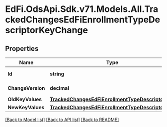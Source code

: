 # EdFi.OdsApi.Sdk.v71.Models.All.TrackedChangesEdFiEnrollmentTypeDescriptorKeyChange

## Properties

Name | Type | Description | Notes
------------ | ------------- | ------------- | -------------
**Id** | **string** | Resource identifier | [optional] 
**ChangeVersion** | **decimal** | Change version | [optional] 
**OldKeyValues** | [**TrackedChangesEdFiEnrollmentTypeDescriptorKey**](TrackedChangesEdFiEnrollmentTypeDescriptorKey.md) |  | [optional] 
**NewKeyValues** | [**TrackedChangesEdFiEnrollmentTypeDescriptorKey**](TrackedChangesEdFiEnrollmentTypeDescriptorKey.md) |  | [optional] 

[[Back to Model list]](../../README.md#documentation-for-models) [[Back to API list]](../../README.md#documentation-for-api-endpoints) [[Back to README]](../../README.md)

